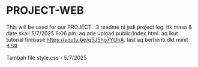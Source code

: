 # PROJECT-WEB
This will be used for our PROJECT. :3
readme ni jadi project log. ltk masa & date skali
5/7/2025 6:06 pm: aq ade upload public/index.html.  aq ikut tutorial firebase https://youtu.be/q5J5ho7YUhA. last aq berhenti dkt minit 4.59

Tambah file style.css - 5/7/2025 
